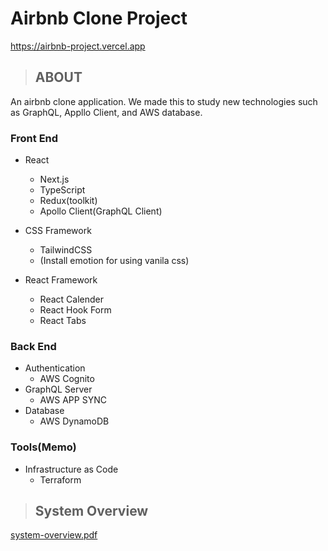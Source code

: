 # Airbnb Clone Project

https://airbnb-project.vercel.app

> ## ABOUT
An airbnb clone application. We made this to study new technologies such as GraphQL, Appllo Client, and AWS database.

### Front End

- React

  - Next.js
  - TypeScript
  - Redux(toolkit)
  - Apollo Client(GraphQL Client)

- CSS Framework

  - TailwindCSS
  - (Install emotion for using vanila css)

- React Framework
  - React Calender
  - React Hook Form
  - React Tabs

### Back End

- Authentication
  - AWS Cognito
- GraphQL Server
  - AWS APP SYNC
- Database
  - AWS DynamoDB

### Tools(Memo)

- Infrastructure as Code
  - Terraform


> ## System Overview

[system-overview.pdf](https://github.com/hiro9108/airbnb-project/files/7067744/system-overview.pdf)

